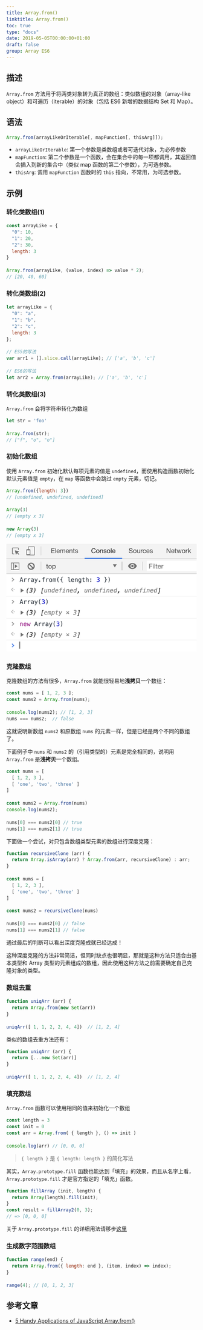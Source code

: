 ```yaml
---
title: Array.from()
linktitle: Array.from()
toc: true
type: "docs"
date: 2019-05-05T00:00:00+01:00
draft: false
group: Array ES6
---
```


## 描述

`Array.from` 方法用于将两类对象转为真正的数组：类似数组的对象（array-like object）和可遍历（iterable）的对象（包括 ES6 新增的数据结构 Set 和 Map）。

## 语法

```js
Array.from(arrayLikeOrIterable[, mapFunction[, thisArg]]);
```

+ `arrayLikeOrIterable`: 第一个参数是类数组或者可迭代对象，为必传参数
+ `mapFunction`: 第二个参数是一个函数，会在集合中的每一项都调用，其返回值会插入到新的集合中（类似 map 函数的第二个参数），为可选参数。
+ `thisArg`: 调用 `mapFunction` 函数时的 `this` 指向，不常用，为可选参数。


## 示例

### 转化类数组(1)

```js
const arrayLike = {
  "0": 10,
  "1": 20,
  "2": 30,
  length: 3
}

Array.from(arrayLike, (value, index) => value * 2);
// [20, 40, 60]
```

### 转化类数组(2)

```js
let arrayLike = {
  "0": "a",
  "1": "b",
  "2": "c",
  length: 3
};

// ES5的写法
var arr1 = [].slice.call(arrayLike); // ['a', 'b', 'c']

// ES6的写法
let arr2 = Array.from(arrayLike); // ['a', 'b', 'c']
```

### 转化类数组(3)

`Array.from` 会将字符串转化为数组

```js
let str = 'foo'

Array.from(str);
// ["f", "o", "o"]
```

### 初始化数组

使用 `Array.from` 初始化默认每项元素的值是 `undefined`，而使用构造函数初始化默认元素值是 `empty`，在 `map` 等函数中会跳过 `empty` 元素，切记。

```js
Array.from({length: 3})
// [undefined, undefined, undefined]

Array(3)
// [empty x 3]

new Array(3)
// [empty x 3]
```

![初始化数组](./imgs/init-array.png)

### 克隆数组

克隆数组的方法有很多，`Array.from` 就能很轻易地**浅拷贝**一个数组：

```js
const nums = [ 1, 2, 3 ];
const nums2 = Array.from(nums);

console.log(nums2); // [1, 2, 3]
nums === nums2;  // false
```

这就说明新数组 `nums2` 和原数组 `nums` 的元素一样，但是已经是两个不同的数组了。

下面例子中 `nums` 和 `nums2` 的（引用类型的）元素是完全相同的，说明用 `Array.from` 是**浅拷贝**一个数组。

```js
const nums = [
  [ 1, 2, 3 ],
  [ 'one', 'two', 'three' ]
]

const nums2 = Array.from(nums)
console.log(nums2);

nums[0] === nums2[0] // true
nums[1] === nums2[1] // true
```

下面做一个尝试，对只包含数组类型元素的数组进行深度克隆：

```js
function recursiveClone (arr) {
  return Array.isArray(arr) ? Array.from(arr, recursiveClone) : arr;
}

const nums = [
  [ 1, 2, 3 ],
  [ 'one', 'two', 'three' ]
]

const nums2 = recursiveClone(nums)

nums[0] === nums2[0] // false
nums[1] === nums2[1] // false
```

通过最后的判断可以看出深度克隆成就已经达成！

这种深度克隆的方法非常简洁，但同时缺点也很明显，那就是这种方法只适合由基本类型和 Array 类型的元素组成的数组，因此使用这种方法之前需要确定自己克隆对象的类型。

### 数组去重

```js
function uniqArr (arr) {
  return Array.from(new Set(arr))
}

uniqArr([ 1, 1, 2, 2, 4, 4])  // [1, 2, 4]
```

类似的数组去重方法还有：

```js
function uniqArr (arr) {
  return [...new Set(arr)]
}

uniqArr([ 1, 1, 2, 2, 4, 4])  // [1, 2, 4]
```


### 填充数组

`Array.from` 函数可以使用相同的值来初始化一个数组

```js
const length = 3
const init = 0
const arr = Array.from( { length }, () => init )

console.log(arr) // [0, 0, 0]
```

> `{ length }` 是 `{ length: length }` 的简化写法

其实，`Array.prototype.fill` 函数也能达到「填充」的效果，而且从名字上看，`Array.prototype.fill` 才是官方指定的「填充」函数。

```js
function fillArray (init, length) {
  return Array(length).fill(init);
}
const result = fillArray2(0, 3);
// => [0, 0, 0]
```

关于 `Array.prototype.fill` 的详细用法请移步[这里](./fill.md)


### 生成数字范围数组

```js
function range(end) {
  return Array.from({ length: end }, (item, index) => index);
}

range(4); // [0, 1, 2, 3]
```


## 参考文章

+ [5 Handy Applications of JavaScript Array.from()](https://dmitripavlutin.com/javascript-array-from-applications/)